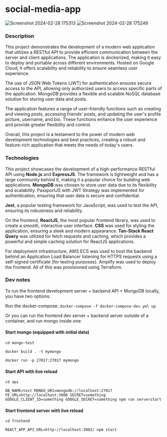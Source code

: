 # social-media-app

![Screenshot 2024-02-28 175313](https://github.com/rdhillon1016/social-media-app-modified/assets/57784318/afadef66-1839-4aa1-9f15-49c77ca93a10)
![Screenshot 2024-02-28 175249](https://github.com/rdhillon1016/social-media-app-modified/assets/57784318/2ebf9f88-8ec5-4c2e-84e1-7c6d02677b41)

### Description
This project demonstrates the development of a modern web application that utilizes a RESTful API to provide efficient communication between the server and client applications. The application is dockerized, making it easy to deploy and portable across different environments. Hosted on Google Cloud, it offers scalability and reliability to ensure seamless user experience.

The use of JSON Web Tokens (JWT) for authentication ensures secure access to the API, allowing only authorized users to access specific parts of the application. MongoDB provides a flexible and scalable NoSQL database solution for storing user data and posts.

The application features a range of user-friendly functions such as creating and viewing posts, accessing friends' posts, and updating the user's profile picture, username, and bio. These functions enhance the user experience and provide greater flexibility and control.

Overall, this project is a testament to the power of modern web development technologies and best practices, creating a robust and feature-rich application that meets the needs of today's users.

### Technologies 
This project showcases the development of a high-performance RESTful API using **Node.js** and **ExpressJS**. The framework is lightweight and has a large community behind it, making it a popular choice for building web applications. **MongoDB** was chosen to store user data due to its flexibility and scalability. PassportJS with JWT Strategy was implemented for authentication, ensuring that user data is secure and confidential.

**Jest**, a popular testing framework for JavaScript, was used to test the API, ensuring its robustness and reliability.

On the frontend, **ReactJS**, the most popular frontend library, was used to create a smooth, interactive user interface. **CSS** was used for styling the application, ensuring a sleek and modern appearance. **Tan-Stack React Query** was utilized for fetch requests and caching, which provides a powerful and simple caching solution for ReactJS applications.

For deployment infrastructure, AWS ECS was used to host the backend behind an Application Load Balancer listening for HTTPS requests using a self-signed certificate (for testing purposes). Amplify was used to deploy the frontend. All of this was provisioned using Terraform.

### Dev notes

To run the frontend development server + backend API + MongoDB locally, you have two options:

Run the docker-compose:
`docker-compose -f docker-compose-dev.yml up`

Or you can run the frontend dev server + backend server outside of a container, and run mongo inside one:

#### Start mongo (equipped with initial data)

`cd mongo-test`

`docker build . -t mymongo`

`docker run -p 27017:27017 mymongo`

#### Start API with live reload

`cd api`

`DB_NAME=test MONGO_URI=mongodb://localhost:27017 FE_URL=http://localhost:3000 SECRET=something GOOGLE_CLIENT_ID=something GOOGLE_SECRET=something npm run serverstart`

#### Start frontend server with live reload

`cd frontend`

`REACT_APP_API_URL=http://localhost:3002/ npm start`
